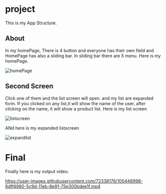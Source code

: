 # project

This is my App Structure.

## About

In my homePage, There is 4 button and everyone has their own field and HomePage has also a sliding bar. In sliding bar there are 5 menu.
Here is my homePage.

![homePage](https://user-images.githubusercontent.com/72338176/105451144-faac0680-5ca1-11eb-8dba-5f2b28b32d4b.png)


## Second Screen
Click one of them and the list screen will open. and my list are expanded form. If you clicked on any list,it will show the name of the user, after clicking on the name, it will show a product list.
Here is my list screen

![listscreen](https://user-images.githubusercontent.com/72338176/105451779-1ebc1780-5ca3-11eb-85c4-50662338c71b.png)


ANd here is my expanded listscreen

![expandlist](https://user-images.githubusercontent.com/72338176/105451799-2aa7d980-5ca3-11eb-9646-c9ec2b3b73fc.png)



# Final

Finally here is my output video.

https://user-images.githubusercontent.com/72338176/105448998-6dff4980-5c9d-11eb-8e91-75e300bdee1f.mp4

